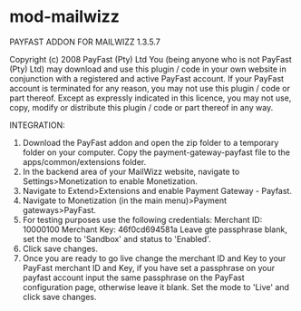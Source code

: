 # mod-mailwizz

PAYFAST ADDON FOR MAILWIZZ 1.3.5.7

Copyright (c) 2008 PayFast (Pty) Ltd
You (being anyone who is not PayFast (Pty) Ltd) may download and use this plugin / code in your own website in conjunction with a registered and active PayFast account. If your PayFast account is terminated for any reason, you may not use this plugin / code or part thereof.
Except as expressly indicated in this licence, you may not use, copy, modify or distribute this plugin / code or part thereof in any way.

INTEGRATION:
1. Download the PayFast addon and open the zip folder to a temporary folder on your computer. Copy the payment-gateway-payfast file to the apps/common/extensions folder.
2. In the backend area of your MailWizz website, navigate to Settings>Monetization to enable Monetization.
3. Navigate to Extend>Extensions and enable Payment Gateway - Payfast.
4. Navigate to Monetization (in the main menu)>Payment gateways>PayFast.
5. For testing purposes use the following credentials:
    Merchant ID: 10000100
    Merchant Key: 46f0cd694581a
   Leave gte passphrase blank, set the mode to 'Sandbox' and status to 'Enabled'.
6. Click save changes.
7. Once you are ready to go live change the merchant ID and Key to your PayFast merchant ID and Key, if you have set a passphrase on your payfast account input the same passphrase on the PayFast configuration page, otherwise leave it blank. Set the mode to 'Live' and click save changes.
